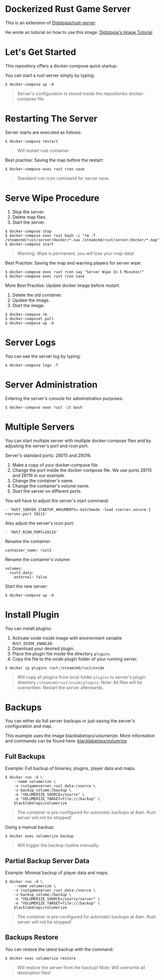 # Dockerized Rust Game Server

This is an extension of [Didstopia/rust-server](https://github.com/Didstopia/rust-server)

He wrote an tutorial on how to use this image: [Didstopia's Image Tutorial](https://rust.didscraft.com/rust-server-on-linux-using-docker/)

# Let's Get Started

This repository offers a docker-compose quick startup:

You can start a rust server simply by typing:

~~~~
$ docker-compose up -d
~~~~

> Server's configuration is stored inside the repositories docker-compose file.

# Restarting The Server

Server starts are executed as follows:

~~~~
$ docker-compose restart
~~~~

> Will restart rust container.

Best practise: Saving the map before the restart:

~~~~
$ docker-compose exec rust rcon save
~~~~

> Standard rust rcon command for server save.

# Serve Wipe Procedure

1. Stop the server.
1. Delete map files.
1. Start the server.

~~~~
$ docker-compose stop
$ docker-compose exec rust bash -c "rm -f /steamcmd/rust/server/docker/*.sav /steamcmd/rust/server/docker/*.map"
$ docker-compose start
~~~~

> Warning: Wipe is permanent, you will lose your map data!

Best Practise: Saving the map and warning players for server wipe:

~~~~
$ docker-compose exec rust rcon say "Server Wipe In 5 Minutes!"
$ docker-compose exec rust rcon save
~~~~

More Best Practise: Update docker image before restart:

1. Delete the old container.
1. Update the image.
1. Start the image.

~~~~
$ docker-compose rm
$ docker-composel pull
$ docker-compose up -d
~~~~

# Server Logs

You can see the server log by typing:

~~~~
$ docker-compose logs -f
~~~~

# Server Administration

Entering the server's console for administration purposes:

~~~~
$ docker-compose exec rust -it bash
~~~~

# Multiple Servers

You can start multiple server with multiple docker-compose files and by adjusting the server's port and rcon port.

Server's standard ports: 28015 and 28016.

1. Make a copy of your docker-compose file.
1. Change the port inside the docker-compose file. We use ports 28115 and 28116 in our example.
1. Change the container's name.
1. Change the container's volume name.
1. Start the server on different ports.

You will have to adjust the server's start command:

~~~~
- 'RUST_SERVER_STARTUP_ARGUMENTS=-batchmode -load +server.secure 1 +server.port 28115'
~~~~

Also adjust the server's rcon port:

~~~~
- 'RUST_RCON_PORT=28116'
~~~~

Rename the container:

~~~~
container_name: rust2
~~~~

Rename the container's volume:

~~~~
volumes:
  rust2_data:
    external: false
~~~~

Start the new server:

~~~~
$ docker-compose up -d
~~~~

# Install Plugin

You can install plugins:

1. Activate oxide inside image with environment variable `RUST_OXIDE_ENABLED`.
1. Download your desired plugin.
1. Place the plugin file inside the directory `plugins`.
1. Copy the file to the oxide plugin folder of your running server.

~~~~
$ docker cp plugins rust:/steamcmd/rust/oxide
~~~~

> Will copy all plugins from local folder `plugins` to server's plugin directory `/steamcmd/rust/oxide/plugins`.
> Note: All files will be overwritten. Restart the server afterwards.

# Backups

You can either do full server backups or just saving the server's configuration and map.

This example uses the image blacklabelops/volumerize. More information and commands can be found here: [blacklabelops/volumrize](https://github.com/blacklabelops/volumerize)

## Full Backups

Example: Full backup of binaries, plugins, player data and maps.

~~~~
$ docker run -d \
    --name volumerize \
    -v rustgameserver_rust_data:/source \
    -v backup_volume:/backup \
    -e "VOLUMERIZE_SOURCE=/source" \
    -e "VOLUMERIZE_TARGET=file:///backup" \
    blacklabelops/volumerize
~~~~

> The container is pre-configured for automatic backups at 4am. Rust server will not be stopped!

Doing a manual backup:

~~~~
$ docker exec volumerize backup
~~~~

> Will trigger the backup routine manually.

## Partial Backup Server Data

Example: Minimal backup of player data and maps.

~~~~
$ docker run -d \
    --name volumerize \
    -v rustgameserver_rust_data:/source \
    -v backup_volume:/backup \
    -e "VOLUMERIZE_SOURCE=/source/server" \
    -e "VOLUMERIZE_TARGET=file:///backup" \
    blacklabelops/volumerize
~~~~

> The container is pre-configured for automatic backups at 4am. Rust server will not be stopped!

## Backups Restore

You can restore the latest backup with the command:

~~~~
$ docker exec volumerize restore
~~~~

> Will restore the server from the backup!
> Note: Will overwrite all destination files!
